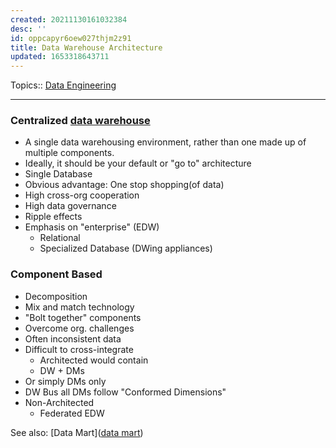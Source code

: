 ```yaml
---
created: 20211130161032384
desc: ''
id: oppcapyr6oew027thjm2z91
title: Data Warehouse Architecture
updated: 1653318643711
---
```

   
Topics::  [Data Engineering](/not_created.md)   
   
   
---   
   
### Centralized [data warehouse](../devlog/data%20warehouse.md)   
   
   
- A single data warehousing environment, rather than one made up of multiple components.   
- Ideally, it should be your default or "go to" architecture   
- Single Database   
- Obvious advantage: One stop shopping(of data)   
- High cross-org cooperation   
- High data governance   
- Ripple effects   
- Emphasis on "enterprise" (EDW)   
  - Relational   
  - Specialized Database (DWing appliances)   
   
### Component Based   
   
   
- Decomposition   
- Mix and match technology   
- "Bolt together" components   
- Overcome org. challenges   
- Often inconsistent data   
- Difficult to cross-integrate   
  - Architected would contain   
  - DW + DMs   
- Or simply DMs only   
- DW Bus all DMs follow "Conformed Dimensions"   
- Non-Architected   
  - Federated EDW   
   
See also: [Data Mart]([data mart](../devlog/data%20mart.md))